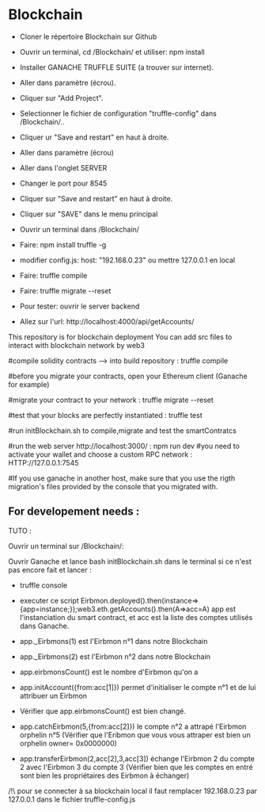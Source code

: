 # Blockchain

- Cloner le répertoire Blockchain sur Github
- Ouvrir un terminal, cd /Blockchain/ et utiliser: npm install

- Installer GANACHE TRUFFLE SUITE (a trouver sur internet).
- Aller dans paramètre (écrou).
- Cliquer sur "Add Project".
- Selectionner le fichier de configuration "truffle-config" dans /Blockchain/..
- Cliquer ur "Save and restart" en haut à droite.
- Aller dans paramètre (écrou)
- Aller dans l'onglet SERVER
- Changer le port pour 8545
- Cliquer sur "Save and restart" en haut à droite.
- Cliquer sur "SAVE" dans le menu principal

- Ouvrir un terminal dans /Blockchain/
- Faire: npm install truffle -g
- modifier config.js: host: "192.168.0.23" ou mettre 127.0.0.1 en local
- Faire: truffle compile
- Faire: truffle migrate --reset

- Pour tester: ouvrir le server backend
- Allez sur l'url: http://localhost:4000/api/getAccounts/

This repository is for blockchain deployment
You can add src files to interact with blockchain network by web3 

#compile solidity contracts --> into build repository : 
 truffle compile

#before you migrate your contracts, open your Ethereum client (Ganache for example)

#migrate your contract to your network : truffle migrate --reset

#test that your blocks are perfectly instantiated  : truffle test 


#run initBlockchain.sh to compile,migrate and test the smartContratcs

#run the web server  http://localhost:3000/  : npm run dev 
#you need to activate your wallet and choose a custom RPC network : HTTP://127.0.0.1:7545

#If you use ganache in another host, make sure that you use the rigth  migration's files provided by the console that you migrated with. 


## For developement needs :
 
TUTO : 

Ouvrir un terminal sur /Blockchain/:

Ouvrir Ganache et lance bash initBlockchain.sh dans le terminal si ce n'est pas encore fait et lancer : 
- truffle console
- executer ce script Eirbmon.deployed().then(instance=>{app=instance;});web3.eth.getAccounts().then(A=>acc=A)
app est l'instanciation du smart contract, et acc est la liste des comptes utilisés dans Ganache.

- app._Eirbmons(1) est l'Eirbmon n°1 dans notre Blockchain 
- app._Eirbmons(2) est l'Eirbmon n°2 dans notre Blockchain
- app.eirbmonsCount() est le nombre d'Eirbmon qu'on a 
- app.initAccount({from:acc[1]}) permet d'initialiser le compte n°1 et de lui attribuer un Eirbmon
- Vérifier que app.eirbmonsCount() est bien changé.
- app.catchEirbmon(5,{from:acc[2]}) le compte n°2 a attrapé l'Eirbmon orphelin n°5 (Vérifier que l'Eribmon que vous vous attraper est bien un orphelin owner= 0x0000000)
-  app.transferEirbmon(2,acc[2],3,acc[3]) échange l'Eirbmon 2 du compte 2 avec l'Eirbmon 3 du compte 3 (Vérifier bien que les comptes en entré sont bien les propriétaires des Eirbmon à échanger)
 
 
 
	
/!\ pour se connecter à sa blockchain local il faut remplacer 192.168.0.23 par 127.0.0.1 dans le fichier truffle-config.js

